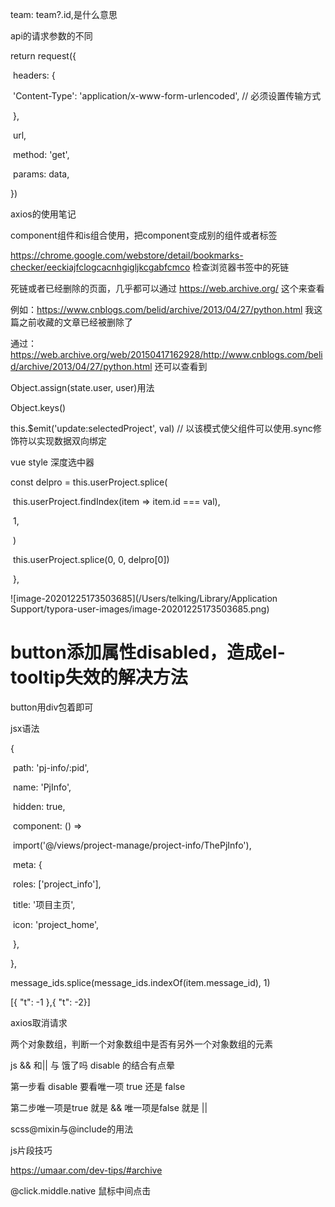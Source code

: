 team: team?.id,是什么意思

api的请求参数的不同

  return request({

​    headers: {

​      'Content-Type': 'application/x-www-form-urlencoded', // 必须设置传输方式

​    },

​    url,

​    method: 'get',

​    params: data,

  })

axios的使用笔记

component组件和is组合使用，把component变成别的组件或者标签



https://chrome.google.com/webstore/detail/bookmarks-checker/eeckiajfclogcacnhgigljkcgabfcmco 检查浏览器书签中的死链



死链或者已经删除的页面，几乎都可以通过 https://web.archive.org/ 这个来查看

例如：https://www.cnblogs.com/belid/archive/2013/04/27/python.html
我这篇之前收藏的文章已经被删除了

通过：https://web.archive.org/web/20150417162928/http://www.cnblogs.com/belid/archive/2013/04/27/python.html
还可以查看到





 Object.assign(state.user, user)用法

Object.keys()

this.$emit('update:selectedProject', val) // 以该模式使父组件可以使用.sync修饰符以实现数据双向绑定

vue style 深度选中器  

 const delpro = this.userProject.splice(

​        this.userProject.findIndex(item => item.id === val),

​        1,

​      )

​      this.userProject.splice(0, 0, delpro[0])

​    },

![image-20201225173503685](/Users/telking/Library/Application Support/typora-user-images/image-20201225173503685.png)





# button添加属性disabled，造成el-tooltip失效的解决方法

button用div包着即可

jsx语法

{

​    path: 'pj-info/:pid',

​    name: 'PjInfo',

​    hidden: true,

​    component: () =>

​      import('@/views/project-manage/project-info/ThePjInfo'),

​    meta: {

​      roles: ['project_info'],

​      title: '项目主页',

​      icon: 'project_home',

​    },

  },

message_ids.splice(message_ids.indexOf(item.message_id), 1)

[{ "t": -1 },{ "t": -2}]

axios取消请求

两个对象数组，判断一个对象数组中是否有另外一个对象数组的元素

js && 和|| 与 饿了吗 disable 的结合有点晕

第一步看 disable 要看唯一项 true 还是 false 

第二步唯一项是true 就是 && 唯一项是false 就是 || 





scss@mixin与@include的用法

js片段技巧

https://umaar.com/dev-tips/#archive

 @click.middle.native 鼠标中间点击

